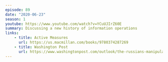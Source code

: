 ```yaml
---
episode: 89
date: "2020-06-23"
season: 1
youtube: https://www.youtube.com/watch?v=YCuUJIrZ60E
summary: Discussing a new history of information operations
links:
    - title: Active Measures
      url: https://us.macmillan.com/books/9780374287269
    - title: Washington Post
      url: https://www.washingtonpost.com/outlook/the-russians-manipulated-our-elections-we-helped/2020/04/23/e44e9e76-5742-11ea-9000-f3cffee23036_story.html
---
```

